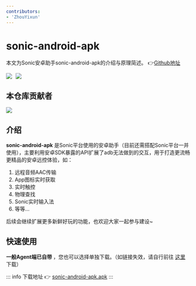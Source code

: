 ```yaml
---
contributors:
- 'ZhouYixun'
---
```


# sonic-android-apk
本文为Sonic安卓助手sonic-android-apk的介绍与原理简述。 👉[Github地址](https://github.com/SonicCloudOrg/sonic-android-apk)

<div style="display: flex">
<img src="https://img.shields.io/github/stars/SonicCloudOrg/sonic-android-apk?style=social">
<img style="margin-left:10px" src="https://img.shields.io/github/forks/SonicCloudOrg/sonic-android-apk?style=social">
</div>

## 本仓库贡献者

<a href="https://github.com/SonicCloudOrg/sonic-android-apk/graphs/contributors">
  <img src="https://contrib.rocks/image?repo=SonicCloudOrg/sonic-android-apk" />
</a>

## 介绍

**sonic-android-apk** 是Sonic平台使用的安卓助手（目前还需搭配Sonic平台一并使用），主要利用安卓SDK暴露的API扩展了adb无法做到的交互，用于打造更流畅更精品的安卓远控体验，如：
1. 远程音频AAC传输
2. App图标实时获取
3. 实时触控
4. 物理查找
5. Sonic实时输入法
6. 等等... 

后续会继续扩展更多新鲜好玩的功能，也欢迎大家一起参与建设~

## 快速使用

**一般Agent端已自带** ，您也可以选择单独下载。（如链接失效，请自行前往 <a href="https://github.com/SonicCloudOrg/sonic-android-apk/releases" target="_blank">这里</a> 下载）

::: info 下载地址
 👉 <a href="https://ghproxy.com/https://github.com/SonicCloudOrg/sonic-android-apk/releases/download/v2.0.6/sonic-android-apk.apk" target="_blank">sonic-android-apk.apk</a>
:::  
